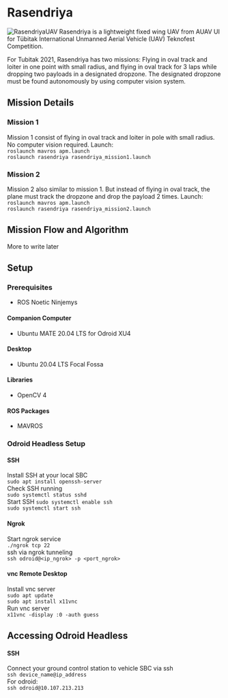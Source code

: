 # Rasendriya  
![RasendriyaUAV](https://github.com/rizkymille/rasendriya-auav-ui/blob/main/docs/rasendriya.jpg)
Rasendriya is a lightweight fixed wing UAV from AUAV UI for Tübitak International Unmanned Aerial Vehicle (UAV) Teknofest Competition.

For Tubitak 2021, Rasendriya has two missions: Flying in oval track and loiter in one point with small radius, and flying in oval track for 3 laps while dropping two payloads in a designated dropzone. The designated dropzone must be found autonomously by using computer vision system.

## Mission Details
### Mission 1
Mission 1 consist of flying in oval track and loiter in pole with small radius. No computer vision required. Launch:  
`roslaunch mavros apm.launch`  
`roslaunch rasendriya rasendriya_mission1.launch`  
### Mission 2
Mission 2 also similar to mission 1. But instead of flying in oval track, the plane must track the dropzone and drop the payload 2 times. Launch:  
`roslaunch mavros apm.launch`  
`roslaunch rasendriya rasendriya_mission2.launch`  

## Mission Flow and Algorithm
More to write later

## Setup
### Prerequisites
- ROS Noetic Ninjemys

#### Companion Computer
- Ubuntu MATE 20.04 LTS for Odroid XU4

#### Desktop
- Ubuntu 20.04 LTS Focal Fossa

#### Libraries
- OpenCV 4

#### ROS Packages
- MAVROS

### Odroid Headless Setup
#### SSH
Install SSH at your local SBC  
  `sudo apt install openssh-server`  
Check SSH running  
  `sudo systemctl status sshd`  
Start SSH
  `sudo systemctl enable ssh`  
  `sudo systemctl start ssh`  

#### Ngrok
Start ngrok service  
`./ngrok tcp 22`  
ssh via ngrok tunneling  
`ssh odroid@<ip_ngrok> -p <port_ngrok>`  

#### vnc Remote Desktop  
Install vnc server  
`sudo apt update`  
`sudo apt install x11vnc`  
Run vnc server  
`x11vnc -display :0 -auth guess`  

## Accessing Odroid Headless  
#### SSH  
Connect your ground control station to vehicle SBC via ssh  
`ssh device_name@ip_address`  
For odroid:  
`ssh odroid@10.107.213.213`  

